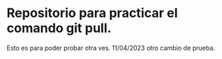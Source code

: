 # Repositorio para practicar el comando git pull.

Esto es para poder probar otra ves.
11/04/2023 otro cambio de prueba.
